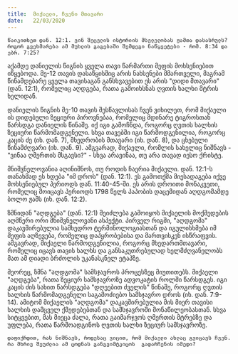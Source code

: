 ```yaml
---
title:  მიქაელი, ჩვენი მთავარი
date:   22/03/2020
---
```


`წაიკითხეთ დან. 12:1. ვინ შეცვლის ისტორიის მსვლელობას ჟამთა დასასრულს? როგორ გვეხმარება ამ მუხლის გაგებაში შემდეგი ნაწყვეტები - რომ. 8:34 და ებრ. 7:25?`

აქამდე დანიელის წიგნის ყველა თავი წარმართი მეფის მოხსენიებით იწყებოდა. მე-12 თავის დასაწყისშიც არის ნახსენები მმართველი, მაგრამ წინამდებარე ყველა თავისაგან განსხვავებით ეს არის "დიდი მთავარი" (დან. 12:1), რომელიც აღდგება, რათა გამოიხსნას ღვთის ხალხი მტრის ხელიდან.

დანიელის წიგნის მე-10 თავის შესწავლისას ჩვენ ვიხილეთ, რომ მიქაელი ის დიდებული ზეციური პიროვნებაა, რომელიც მდინარე ტიგროსთან წარსდგა დანიელის წინაშე. იქ იგი გამოჩნდა, როგორც ღვთის ხალხის ზეციური წარმომადგენელი. სხვა თავებში იგი წარმოდგენილია, როგორც კაცის ძე (იხ. დან. 7), მხედრობის მთავარი (იხ. დან. 8), და ცხებული წინამძღვარი (იხ. დან. 9). ამგვარად, მიქაელი, რომლის სახელიც ნიშნავს - "ვინაა ღმერთის მსგავსი?" - სხვა არავინაა, თუ არა თავად იესო ქრისტე.

მნიშვნელოვანია აღინიშნოს, თუ როდის ჩაერია მიქაელი. დან. 12:1-ს თანახმად ეს ხდება "იმ დროს" (დან. 12:1). ეს გამოთქმა მიესადაგება იქვე მოხსენიებულ პერიოდს დან. 11:40-45-ში. ეს არის დროითი მონაკვეთი, რომელიც მოიცავს პერიოდს 1798 წელს პაპობის დაცემიდან აღდგომამდე ბოლო ჟამს (იხ. დან. 12:2).

ზმნიდან "აღდგება" (დან. 12:1) შეიძლება გამოიყოს მიქაელის მოქმედების აღმწერი ორი მნიშვნელოვანი ასპექტი. პირველ რიგში, "აღდგომა" დაკავშირებულია სამხედრო ტერმინოლოგიასთან და იგულისხმება იმ მეფის აღზევება, რომელიც დაპყრობებისა და მართვისკენ ისწრაფვის. ამგავრად, მიქაელი წარმოდგენილია, როგორც მხედართმთავარი, რომელიც იცავს თავის ხალხს და განსაკუთრებულად ხელმძღვანელობს მათ ამ დიადი ბრძოლის უკანასკნელ ეტაპზე.

მეორეც, ზმნა "აღდგომა" სამსჯავროს პროცესზეც მიუთითებს. მიქაელი "აღდგება", რათა ზეციურ სამსჯავროზე ადვოკატის როლში წარსდგეს. იგი კაცის ძის სახით წარსდგება "დღეებით ძველის" წინაშე, როგორც ღვთის ხალხის წარმომადგენელი საგამოძიებო სამსჯავრო დროს (იხ. დან. 7:9-14). ამიტომ მიქაელის "აღდგომა" დაკავშირებულია მის მიერ თავისი ხალხის დამცველ ქმედებებთან და სამსჯავროში მონაწილეობასთან. სხვა სიტყვებით, მას მიეცა ძალა, რათა გაიმარჯვოს ღმერთის მტრებზე და უფლება, რათა წარმოადგინოს ღვთის ხალხი ზეციურ სამსჯავროზე.

`დაფიქრდით, რას ნიშნავს, როდესაც ვიცით, რომ მიქაელი ახლაც გვიცავს ჩვენ. რა მხრივ შეუძლია ამ ცოდნას განგვიმტკიცოს  გადარჩენის იმედი?`

